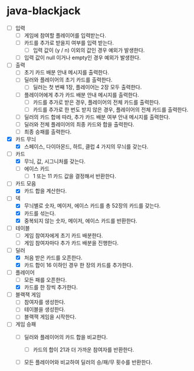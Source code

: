 # java-blackjack

- [ ] 입력
    - [ ] 게임에 참여할 플레이어를 입력받는다.
    - [ ] 카드를 추가로 받을지 여부를 입력 받는다.
      - [ ] 입력 값이 (y / n) 이외의 값인 경우 예외가 발생한다.
    - [ ] 입력 값이 null 이거나 empty인 경우 예외가 발생한다.
    
- [ ] 출력
    - [ ] 초기 카드 배분 안내 메시지를 출력한다.
    - [ ] 딜러와 플레이어의 초기 카드를 출력한다.
        - [ ] 딜러는 첫 번째 1장, 플레이어는 2장 모두 출력한다.
    - [ ] 플레이어에게 추가 카드 배분 안내 메시지를 출력한다.
        - [ ] 카드를 추가로 받은 경우, 플레이어의 전체 카드를 출력한다.
        - [ ] 카드를 추가로 한 번도 받지 않은 경우, 플레이어의 전체 카드를 출력한다.
    - [ ] 딜러의 카드 합에 따라, 추가 카드 배분 여부 안내 메시지를 출력한다.
    - [ ] 딜러와 전체 플레이어의 최종 카드와 합을 출력한다.
    - [ ] 최종 승패를 출력한다.
  
- [x] 카드 무늬
    - [x] 스페이스, 다이아몬드, 하트, 클럽 4 가지의 무늬를 갖는다.
    
- [ ] 카드
  - [x] 무늬, 값, 시그니처를 갖는다.
  - [ ] 에이스 카드
    - [ ] 1 또는 11 카드 값을 결정해서 반환한다.

- [ ] 카드 모음
  - [x] 카드 합을 계산한다.

- [ ] 덱
  - [x] 무늬별로 숫자, 메이저, 에이스 카드를 총 52장의 카드를 갖는다.
  - [x] 카드를 섞는다.
  - [x] 중복되지 않는 숫자, 메이저, 에이스 카드를 반환한다.

- [ ] 테이블
  - [ ] 게임 참여자에게 초기 카드 배분한다.
  - [ ] 게임 참여자마다 추가 카드 배분을 진행한다.

- [ ] 딜러
  - [x] 처음 받은 카드를 오픈한다.
  - [x] 카드 합이 16 이하인 경우 한 장의 카드를 추가한다.

- [ ] 플레이어
  - [ ] 모든 패를 오픈한다.
  - [x] 카드를 한 장씩 추가한다.

- [ ] 블랙잭 게임
  - [ ] 참여자를 생성한다.
  - [ ] 테이블을 생성한다.
  - [ ] 블랙잭 게임을 시작한다.

- [ ] 게임 승패
  - [ ] 딜러와 플레이어의 카드 합을 비교한다.
    - [ ] 카드의 합이 21과 더 가까운 참여자를 반환한다.
  - [ ] 모든 플레이어와 비교하여 딜러의 승/패/무 횟수를 반환한다.


